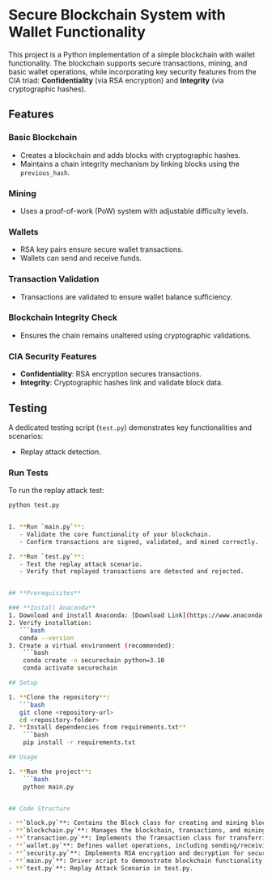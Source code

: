 # **Secure Blockchain System with Wallet Functionality**

This project is a Python implementation of a simple blockchain with wallet functionality. The blockchain supports secure transactions, mining, and basic wallet operations, while incorporating key security features from the CIA triad: **Confidentiality** (via RSA encryption) and **Integrity** (via cryptographic hashes).


## **Features**

### **Basic Blockchain**
- Creates a blockchain and adds blocks with cryptographic hashes.
- Maintains a chain integrity mechanism by linking blocks using the `previous_hash`.

### **Mining**
- Uses a proof-of-work (PoW) system with adjustable difficulty levels.

### **Wallets**
- RSA key pairs ensure secure wallet transactions.
- Wallets can send and receive funds.

### **Transaction Validation**
- Transactions are validated to ensure wallet balance sufficiency.

### **Blockchain Integrity Check**
- Ensures the chain remains unaltered using cryptographic validations.

### **CIA Security Features**
- **Confidentiality**: RSA encryption secures transactions.
- **Integrity**: Cryptographic hashes link and validate block data.

## **Testing**

A dedicated testing script (`test.py`) demonstrates key functionalities and scenarios:
- Replay attack detection.

### Run Tests
To run the replay attack test:
```bash
python test.py


1. **Run `main.py`**:
   - Validate the core functionality of your blockchain.
   - Confirm transactions are signed, validated, and mined correctly.

2. **Run `test.py`**:
   - Test the replay attack scenario.
   - Verify that replayed transactions are detected and rejected.


## **Prerequisites**

### **Install Anaconda**
1. Download and install Anaconda: [Download Link](https://www.anaconda.com/products/distribution).
2. Verify installation:
   ```bash
   conda --version
3. Create a virtual environment (recommended):
    ```bash
    conda create -n securechain python=3.10
    conda activate securechain

## Setup

1. **Clone the repository**:
   ```bash
   git clone <repository-url>
   cd <repository-folder>
2. **Install dependencies from requirements.txt**
    ```bash
    pip install -r requirements.txt

## Usage

1. **Run the project**:
    ```bash
    python main.py


## Code Structure

- **`block.py`**: Contains the Block class for creating and mining blocks.
- **`blockchain.py`**: Manages the blockchain, transactions, and mining process.
- **`transaction.py`**: Implements the Transaction class for transferring funds between wallets.
- **`wallet.py`**: Defines wallet operations, including sending/receiving funds and managing RSA keys.
- **`security.py`**: Implements RSA encryption and decryption for secure transactions.
- **`main.py`**: Driver script to demonstrate blockchain functionality.
- **`test.py`**: Replay Attack Scenario in test.py.
